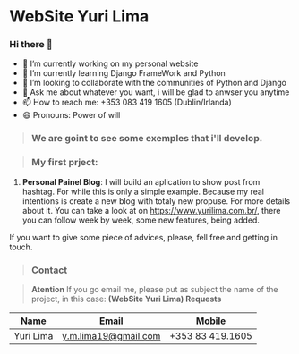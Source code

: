 <!-- Headings --> <!-- Strong --> <!-- Italics --> <!-- Blockquote --> <!-- Links --> <!-- UL --> <!-- OL --> <!-- Images --> <!-- Code Blocks --> <!-- Tables --> 
<!-- Task Lists -->
# WebSite Yuri Lima
### Hi there 👋
- 🔭 I’m currently working on my personal website
- 🌱 I’m currently learning Django FrameWork and Python
- 👯 I’m looking to collaborate with the communities of Python and Django
- 💬 Ask me about whatever you want, i will be glad to anwser you anytime
- 📫 How to reach me: +353 083 419 1605 (Dublin/Irlanda)
- 😄 Pronouns: Power of will


> ### We are goint to see some exemples that i'll develop.

> ### My first prject:
1. **Personal Painel Blog**:
  I will build an aplication to show post from hashtag.
  For while this is only a simple example. Because my real intentions is create a new blog with totaly new propuse. 
  For more details about it. You can take a look at on https://www.yurilima.com.br/, there you can follow week by week, some new features, being added.
  
  If you want to give some piece of advices, please, fell free and getting in touch.
  
> ### Contact

> **Atention** If you go email me, please put as subject the name of the project, in this case: **(WebSite Yuri Lima) Requests**

|  Name |  Email | Mobile  |
|-------|--------|---------|
|  Yuri Lima | y.m.lima19@gmail.com  | +353 83 419.1605  |
